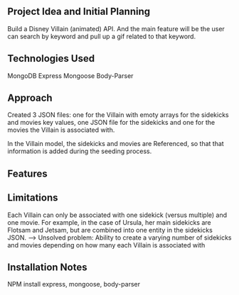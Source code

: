 ## Project Idea and Initial Planning

Build a Disney Villain (animated) API. And the main feature will be the user can search by keyword and pull up a gif related to that keyword.


## Technologies Used

MongoDB
Express
Mongoose
Body-Parser


## Approach

Created 3 JSON files: one for the Villain with emoty arrays for the sidekicks and movies key values, one JSON file for the sidekicks and one for the movies the Villain is associated with.

In the Villain model, the sidekicks and movies are Referenced, so that that information is added during the seeding process.


## Features



## Limitations

Each Villain can only be associated with one sidekick (versus multiple) and one movie. For example, in the case of Ursula, her main sidekicks are Flotsam and Jetsam, but are combined into one entity in the sidekicks JSON. 
--> Unsolved problem: Ability to create a varying number of sidekicks and movies depending on how many each Villain is associated with


## Installation Notes

NPM install express, mongoose, body-parser

